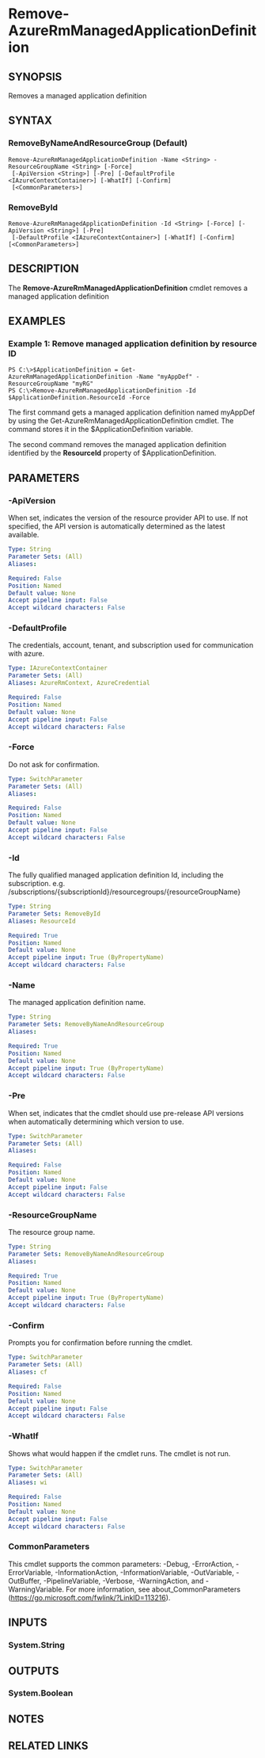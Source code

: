﻿---
external help file: Microsoft.Azure.Commands.ResourceManager.Cmdlets.dll-Help.xml
Module Name: AzureRM.Resources
online version: https://docs.microsoft.com/en-us/powershell/module/azurerm.resources/remove-azurermmanagedapplicationdefinition
schema: 2.0.0
---

# Remove-AzureRmManagedApplicationDefinition

## SYNOPSIS
Removes a managed application definition

## SYNTAX

### RemoveByNameAndResourceGroup (Default)
```
Remove-AzureRmManagedApplicationDefinition -Name <String> -ResourceGroupName <String> [-Force]
 [-ApiVersion <String>] [-Pre] [-DefaultProfile <IAzureContextContainer>] [-WhatIf] [-Confirm]
 [<CommonParameters>]
```

### RemoveById
```
Remove-AzureRmManagedApplicationDefinition -Id <String> [-Force] [-ApiVersion <String>] [-Pre]
 [-DefaultProfile <IAzureContextContainer>] [-WhatIf] [-Confirm] [<CommonParameters>]
```

## DESCRIPTION
The **Remove-AzureRmManagedApplicationDefinition** cmdlet removes a managed application definition

## EXAMPLES

### Example 1: Remove managed application definition by resource ID
```
PS C:\>$ApplicationDefinition = Get-AzureRmManagedApplicationDefinition -Name "myAppDef" -ResourceGroupName "myRG"
PS C:\>Remove-AzureRmManagedApplicationDefinition -Id $ApplicationDefinition.ResourceId -Force
```

The first command gets a managed application definition named myAppDef by using the Get-AzureRmManagedApplicationDefinition cmdlet.
The command stores it in the $ApplicationDefinition variable.

The second command removes the managed application definition identified by the **ResourceId** property of $ApplicationDefinition.

## PARAMETERS

### -ApiVersion
When set, indicates the version of the resource provider API to use.
If not specified, the API version is automatically determined as the latest available.

```yaml
Type: String
Parameter Sets: (All)
Aliases:

Required: False
Position: Named
Default value: None
Accept pipeline input: False
Accept wildcard characters: False
```

### -DefaultProfile
The credentials, account, tenant, and subscription used for communication with azure.

```yaml
Type: IAzureContextContainer
Parameter Sets: (All)
Aliases: AzureRmContext, AzureCredential

Required: False
Position: Named
Default value: None
Accept pipeline input: False
Accept wildcard characters: False
```

### -Force
Do not ask for confirmation.

```yaml
Type: SwitchParameter
Parameter Sets: (All)
Aliases:

Required: False
Position: Named
Default value: None
Accept pipeline input: False
Accept wildcard characters: False
```

### -Id
The fully qualified managed application definition Id, including the subscription.
e.g.
/subscriptions/{subscriptionId}/resourcegroups/{resourceGroupName}

```yaml
Type: String
Parameter Sets: RemoveById
Aliases: ResourceId

Required: True
Position: Named
Default value: None
Accept pipeline input: True (ByPropertyName)
Accept wildcard characters: False
```

### -Name
The managed application definition name.

```yaml
Type: String
Parameter Sets: RemoveByNameAndResourceGroup
Aliases:

Required: True
Position: Named
Default value: None
Accept pipeline input: True (ByPropertyName)
Accept wildcard characters: False
```

### -Pre
When set, indicates that the cmdlet should use pre-release API versions when automatically determining which version to use.

```yaml
Type: SwitchParameter
Parameter Sets: (All)
Aliases:

Required: False
Position: Named
Default value: None
Accept pipeline input: False
Accept wildcard characters: False
```

### -ResourceGroupName
The resource group name.

```yaml
Type: String
Parameter Sets: RemoveByNameAndResourceGroup
Aliases:

Required: True
Position: Named
Default value: None
Accept pipeline input: True (ByPropertyName)
Accept wildcard characters: False
```

### -Confirm
Prompts you for confirmation before running the cmdlet.

```yaml
Type: SwitchParameter
Parameter Sets: (All)
Aliases: cf

Required: False
Position: Named
Default value: None
Accept pipeline input: False
Accept wildcard characters: False
```

### -WhatIf
Shows what would happen if the cmdlet runs.
The cmdlet is not run.

```yaml
Type: SwitchParameter
Parameter Sets: (All)
Aliases: wi

Required: False
Position: Named
Default value: None
Accept pipeline input: False
Accept wildcard characters: False
```

### CommonParameters
This cmdlet supports the common parameters: -Debug, -ErrorAction, -ErrorVariable, -InformationAction, -InformationVariable, -OutVariable, -OutBuffer, -PipelineVariable, -Verbose, -WarningAction, and -WarningVariable. For more information, see about_CommonParameters (https://go.microsoft.com/fwlink/?LinkID=113216).

## INPUTS

### System.String

## OUTPUTS

### System.Boolean

## NOTES

## RELATED LINKS
